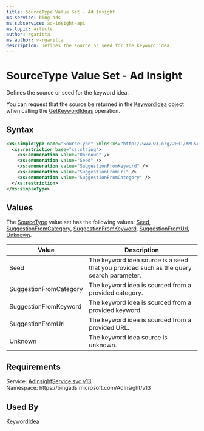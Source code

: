 ```yaml
---
title: SourceType Value Set - Ad Insight
ms.service: bing-ads
ms.subservice: ad-insight-api
ms.topic: article
author: rgaritta
ms.author: v-rgaritta
description: Defines the source or seed for the keyword idea.
---
```

# SourceType Value Set - Ad Insight
Defines the source or seed for the keyword idea. 

You can request that the source be returned in the [KeywordIdea](keywordidea.md) object when calling the [GetKeywordIdeas](getkeywordideas.md) operation.

## Syntax
```xml
<xs:simpleType name="SourceType" xmlns:xs="http://www.w3.org/2001/XMLSchema">
  <xs:restriction base="xs:string">
    <xs:enumeration value="Unknown" />
    <xs:enumeration value="Seed" />
    <xs:enumeration value="SuggestionFromKeyword" />
    <xs:enumeration value="SuggestionFromUrl" />
    <xs:enumeration value="SuggestionFromCategory" />
  </xs:restriction>
</xs:simpleType>
```

## <a name="values"></a>Values

The [SourceType](sourcetype.md) value set has the following values: [Seed](#seed), [SuggestionFromCategory](#suggestionfromcategory), [SuggestionFromKeyword](#suggestionfromkeyword), [SuggestionFromUrl](#suggestionfromurl), [Unknown](#unknown).

|Value|Description|
|-----------|---------------|
|<a name="seed"></a>Seed|The keyword idea source is a seed that you provided such as the query search parameter.|
|<a name="suggestionfromcategory"></a>SuggestionFromCategory|The keyword idea is sourced from a provided category.|
|<a name="suggestionfromkeyword"></a>SuggestionFromKeyword|The keyword idea is sourced from a provided keyword.|
|<a name="suggestionfromurl"></a>SuggestionFromUrl|The keyword idea is sourced from a provided URL.|
|<a name="unknown"></a>Unknown|The keyword idea source is unknown.|

## Requirements
Service: [AdInsightService.svc v13](https://adinsight.api.bingads.microsoft.com/Api/Advertiser/AdInsight/v13/AdInsightService.svc)  
Namespace: https\://bingads.microsoft.com/AdInsight/v13  

## Used By
[KeywordIdea](keywordidea.md)  
